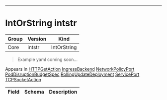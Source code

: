 

-----------
# IntOrString intstr

Group        | Version     | Kind
------------ | ---------- | -----------
Core | intstr | IntOrString







> Example yaml coming soon...




<aside class="notice">
Appears In <a href="#httpgetaction-v1">HTTPGetAction</a> <a href="#ingressbackend-v1beta1">IngressBackend</a> <a href="#networkpolicyport-v1beta1">NetworkPolicyPort</a> <a href="#poddisruptionbudgetspec-v1alpha1">PodDisruptionBudgetSpec</a> <a href="#rollingupdatedeployment-v1beta1">RollingUpdateDeployment</a> <a href="#serviceport-v1">ServicePort</a> <a href="#tcpsocketaction-v1">TCPSocketAction</a> </aside>

Field        | Schema     | Description
------------ | ---------- | -----------






